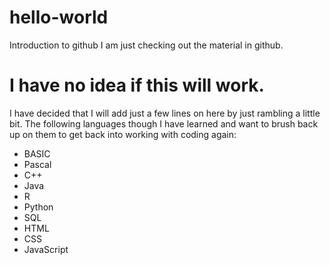 # hello-world
Introduction to github
I am just checking out the material in github.
<body>
  <h1>I have no idea if this will work.</h1>
  <p>
    I have decided that I will add just a few lines on here by just rambling a little bit.
    The following languages though I have learned and want to brush back up on them to get
    back into working with coding again:
    <ul>
      <li>BASIC</li>
      <li>Pascal</li>
      <li>C++</li>
      <li>Java</li>
      <li>R</li>
      <li>Python</li>
      <li>SQL</li>
      <li>HTML</li>
      <li>CSS</li>
      <li>JavaScript</li>
    </ul>
  </p>
</body>
